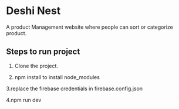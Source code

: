 # Deshi Nest

A product Management website where people can sort or categorize product.

## Steps to run project

1. Clone the project.

2. npm install to install node_modules

3.replace the firebase credentials in firebase.config.json

4.npm run dev 


